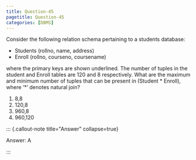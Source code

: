 ```yaml
---
title: Question-45
pagetitle: Question-45
categories: [DBMS]
---
```


Consider the following relation schema pertaining to a students database:

* Students (rollno, name, address)  
* Enroll (rollno, courseno, coursename)

where the primary keys are shown underlined. The number of tuples in the student and Enroll tables are 120 and 8 respectively. What are the maximum and minimum number of tuples that can be present in (Student \* Enroll), where ‘\*’ denotes natural join?

1. 8,8  
2. 120,8  
3. 960,8  
4. 960,120

::: {.callout-note title="Answer" collapse=true}

Answer: A

:::

